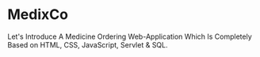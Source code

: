 # MedixCo
Let's Introduce A Medicine Ordering Web-Application Which Is Completely Based on HTML, CSS, JavaScript, Servlet &amp; SQL.
